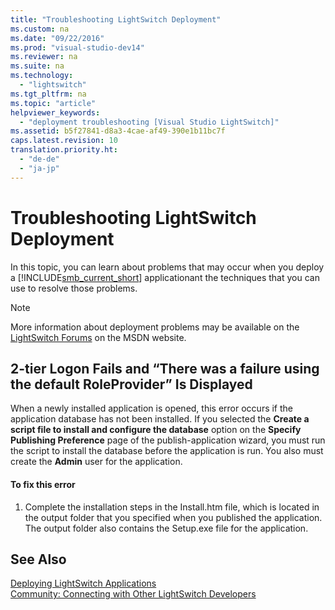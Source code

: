 ```yaml
---
title: "Troubleshooting LightSwitch Deployment"
ms.custom: na
ms.date: "09/22/2016"
ms.prod: "visual-studio-dev14"
ms.reviewer: na
ms.suite: na
ms.technology: 
  - "lightswitch"
ms.tgt_pltfrm: na
ms.topic: "article"
helpviewer_keywords: 
  - "deployment troubleshooting [Visual Studio LightSwitch]"
ms.assetid: b5f27841-d8a3-4cae-af49-390e1b11bc7f
caps.latest.revision: 10
translation.priority.ht: 
  - "de-de"
  - "ja-jp"
---
```

# Troubleshooting LightSwitch Deployment
In this topic, you can learn about problems that may occur when you deploy a [!INCLUDE[smb_current_short](../VS_csharp/includes/smb_current_short_md.md)] applicationant the techniques that you can use to resolve those problems.  
  
> [!NOTE]
>  More information about deployment problems may be available on the [LightSwitch Forums](http://go.microsoft.com/fwlink/?LinkId=132604) on the MSDN website.  
  
## 2-tier Logon Fails and “There was a failure using the default RoleProvider” Is Displayed  
 When a newly installed application is opened, this error occurs if the application database has not been installed. If you selected the **Create a script file to install and configure the database** option on the **Specify Publishing Preference** page of the publish-application wizard, you must run the script to install the database before the application is run. You also must create the **Admin** user for the application.  
  
#### To fix this error  
  
1.  Complete the installation steps in the Install.htm file, which is located in the output folder that you specified when you published the application. The output folder also contains the Setup.exe file for the application.  
  
## See Also  
 [Deploying LightSwitch Applications](../VS_csharp/deploying-lightswitch-applications.md)   
 [Community: Connecting with Other LightSwitch Developers](../VS_csharp/community--connecting-with-other-lightswitch-developers.md)